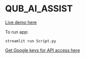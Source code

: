 # QUB_AI_ASSIST

[Live demo here](https://research-survey.streamlit.app/)

To run app:

`streamlit run Script.py`

[Get Google keys for API access here](https://docs.gspread.org/en/latest/oauth2.html#enable-api-access-for-a-project)
